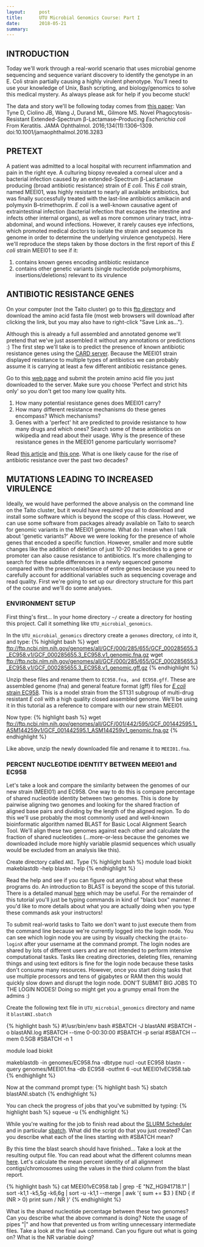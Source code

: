 ```yaml
---
layout:     post
title:      UTU Microbial Genomics Course: Part I
date:       2018-05-21
summary:    
---
```


## INTRODUCTION
Today we'll work through a real-world scenario that uses microbial genome sequencing and sequence variant discovery to identify the genotype in an E. Coli strain partially causing a highly virulent phenotype. You'll need to use your knowledge of Unix, Bash scripting, and biology/genomics to solve this medical mystery. As always please ask for help if you become stuck!

The data and story we'll be following today comes from [this paper](https://jamanetwork.com/journals/jamaophthalmology/fullarticle/2552682): Van Tyne D, Ciolino JB, Wang J, Durand ML, Gilmore MS. Novel Phagocytosis-Resistant Extended-Spectrum β-Lactamase–Producing _Escherichia coli_ From Keratitis. JAMA Ophthalmol. 2016;134(11):1306–1309. doi:10.1001/jamaophthalmol.2016.3283

## PRETEXT
A patient was admitted to a local hospital with recurrent inflammation and pain in the right eye. A culturing biopsy revealed a corneal ulcer and a bacterial infection caused by an extended-Spectrum β-Lactamase producing (broad antibiotic resistance) strain of _E coli_. This _E coli_ strain, named MEEI01, was highly resistant to nearly all available antibiotics, but was finally successfully treated with the last-line antibiotics amikacin and polymyxin B–trimethoprim. _E coli_ is a well-known causative agent of extraintestinal infection (bacterial infection that escapes the intestine and infects other internal organs), as well as more common urinary tract, intra-abdominal, and wound infections. However, it rarely causes eye infections, which promoted medical doctors to isolate the strain and sequence its genome in order to determine the underlying virulence genotype(s). Here we'll reproduce the steps taken by those doctors in the first report of this _E coli_ strain MEEI01 to see if it: 

1. contains known genes encoding antibiotic resistance
2. contains other genetic variants (single nucleotide polymorphisms, insertions/deletions) relevant to its virulence

## ANTIBIOTIC RESISTANCE GENES
On your computer (not the Taito cluster) go to this [ftp directory](ftp://ftp.ncbi.nlm.nih.gov/genomes/all/GCF/001/442/595/GCF_001442595.1_ASM144259v1) and download the amino acid fasta file (most web browsers will download after clicking the link, but you may also have to right-click "Save Link as...").

Although this is already a full assembled and annotated genome we'll pretend that we've just assembled it without any annotations or predictions :) The first step we'll take is to predict the presence of known antibiotic resistance genes using the [CARD server](https://academic.oup.com/nar/article/45/D1/D566/2333912). Because the MEEI01 strain displayed resistance to multiple types of antibiotics we can probably assume it is carrying at least a few different antibiotic resistance genes. 

Go to this [web page](https://card.mcmaster.ca/analyze/rgi) and submit the protein amino acid file you just downloaded to the server. Make sure you choose 'Perfect and strict hits only' so you don't get too many low quality hits.

1. How many potential resistance genes does MEEI01 carry?
2. How many different resistance mechanisms do these genes encompass? Which mechanisms?
3. Genes with a 'perfect' hit are predicted to provide resistance to how many drugs and which ones? Search some of these antibiotics on wikipedia and read about their usage. Why is the presence of these resistance genes in the MEEI01 genome particularly worrisome?

Read [this article](https://www.helsinki.fi/fi/uutiset/elamantieteet/antibioottien-maailmanloppu-vai-vallankumous) and [this one](https://www.theguardian.com/society/2017/oct/08/world-faces-antibiotic-apocalypse-says-chief-medical-officer). What is one likely cause for the rise of antibiotic resistance over the past two decades?

## MUTATIONS LEADING TO INCREASED VIRULENCE
Ideally, we would have performed the above analysis on the command line on the Taito cluster, but it would have required you all to download and install some software which is beyond the scope of this class. However, we can use some software from packages already available on Taito to search for genomic variants in the MEEI01 genome. What do I mean when I talk about 'genetic variants?' Above we were looking for the presence of whole genes that encoded a specific function. However, smaller and more subtle changes like the addition of deletion of just 10-20 nucleotides to a gene or promoter can also cause resistance to antibiotics. It's more challenging to search for these subtle differences in a newly sequenced genome compared with the presence/absence of entire genes because you need to carefully account for additional variables such as sequencing coverage and read quality. First we're going to set up our directory structure for this part of the course and we'll do some analyses. 

### ENVIRONMENT SETUP
First thing's first... In your home directory `~/` create a directory for hosting this project. Call it something like `UTU_microbial_genomics`. 

In the `UTU_microbial_genomics` directory create a `genomes` directory, `cd` into it, and type:
{% highlight bash %}
wget ftp://ftp.ncbi.nlm.nih.gov/genomes/all/GCF/000/285/655/GCF_000285655.3_EC958.v1/GCF_000285655.3_EC958.v1_genomic.fna.gz
wget ftp://ftp.ncbi.nlm.nih.gov/genomes/all/GCF/000/285/655/GCF_000285655.3_EC958.v1/GCF_000285655.3_EC958.v1_genomic.gff.gz
{% endhighlight %}

Unzip these files and rename them to `EC958.fna, and EC958.gff`. These are assembled genome (fna) and general feature format (gff) files for [_E coli_ strain EC958](http://journals.plos.org/plosone/article?id=10.1371/journal.pone.0104400). This is a model strain from the ST131 subgroup of multi-drug resistant _E coli_ with a high quality closed assembled genome. We'll be using it in this tutorial as a reference to compare with our new strain MEEI01.

Now type:
{% highlight bash %}
wget ftp://ftp.ncbi.nlm.nih.gov/genomes/all/GCF/001/442/595/GCF_001442595.1_ASM144259v1/GCF_001442595.1_ASM144259v1_genomic.fna.gz
{% endhighlight %}

Like above, unzip the newly downloaded file and rename it to `MEEI01.fna`. 

### PERCENT NUCLEOTIDE IDENTITY BETWEEN MEEI01 and EC958
Let's take a look and compare the similarity between the genomes of our new strain (MEEI01) and EC958. One way to do this is compare percentage of shared nucleotide identity between two genomes. This is done by pairwise aligning two genomes and looking for the shared fraction of aligned base pairs and dividing by the length of the aligned region. To do this we'll use probably the most commonly used and well-known bioinformatic algorithm named BLAST for Basic Local Alignment Search Tool. We'll align these two genomes against each other and calculate the fraction of shared nucleotides (...more-or-less because the genomes we downloaded include more highly variable plasmid sequences which usually would be excluded from an analysis like this).

Create directory called `ANI`. Type
{% highlight bash %}
module load biokit
makeblastdb -help
blastn -help
{% endhighlight %}

Read the help and see if you can figure out anything about what these programs do. An introduction to BLAST is beyond the scope of this tutorial. There is a detailed manual [here](https://www.ncbi.nlm.nih.gov/books/NBK279690/) which may be useful. For the remainder of this tutorial you'll just be typing commands in kind of "black box" manner. If you'd like to more details about what you are actually doing when you type these commands ask your instructors!

To submit real-world tasks to Taito we don't want to just execute them from the command line because we're currently logged into the login node. You can see which login node you are using by visually checking the `@taito-loginX` after your username at the command prompt. The login nodes are shared by lots of different users and are not intended to perform intensive computational tasks. Tasks like creating directories, deleting files, renaming things and using text editors is fine for the login node because these tasks don't consume many resources. However, once you start doing tasks that use multiple processors and tens of gigabytes or RAM then this would quickly slow down and disrupt the login node. DON'T SUBMIT BIG JOBS TO THE LOGIN NODES! Doing so might get you a grumpy email from the admins :)

Create the following text file in `UTU_microbial_genomics` directory and name it `blastANI.sbatch`

{% highlight bash %}
#!/usr/bin/env bash
#SBATCH -J blastANI
#SBATCH -o blastANI.log
#SBATCH --time 0-00:30:00
#SBATCH -p serial
#SBATCH --mem 0.5GB
#SBATCH -n 1

module load biokit

makeblastdb -in genomes/EC958.fna -dbtype nucl -out EC958
blastn -query genomes/MEEI01.fna -db EC958 -outfmt 6 -out MEEI01vEC958.tab
{% endhighlight %}

Now at the command prompt type:
{% highlight bash %}
sbatch blastANI.sbatch
{% endhighlight %}

You can check the progress of jobs that you've submitted by typing:
{% highlight bash %}
squeue -u <MYUSERNAME>
{% endhighlight %}

While you're waiting for the job to finish read about the [SLURM Scheduler](https://slurm.schedmd.com/overview.html) and in particular [sbatch](https://slurm.schedmd.com/sbatch.html). What did the script do that you just created? Can you describe what each of the lines starting with #SBATCH mean?

By this time the blast search should have finished... Take a look at the resulting output file. You can read about what the different columns mean [here](https://www.drive5.com/usearch/manual/blast6out.html). Let's calculate the mean percent identity of all alignment contigs/chromosomes using the values in the third column from the blast report.

{% highlight bash %}
cat MEEI01vEC958.tab | grep -E "NZ_HG941718.1" | sort -k1,1 -k5,5g -k6,6g | sort -u -k1,1 --merge | awk '{ sum += $3 } END { if (NR > 0) print sum / NR }'
{% endhighlight %}

What is the shared nucleotide percentage between these two genomes? Can you describe what the above command is doing? Note the usage of pipes "|" and how that prevented us from writing unnecessary intermediate files. Take a look at the final `awk` command. Can you figure out what is going on? What is the NR variable doing?
